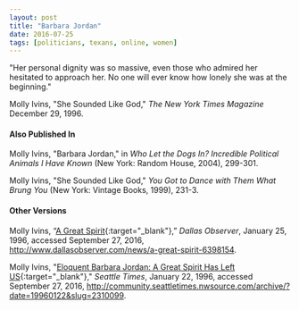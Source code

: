 ```yaml
---
layout: post
title: "Barbara Jordan"
date: 2016-07-25
tags: [politicians, texans, online, women]
---
```


"Her personal dignity was so massive, even those who admired her hesitated to approach her. No one will ever know how lonely she was at the beginning."

Molly Ivins, "She Sounded Like God," *The New York Times Magazine* December 29, 1996.

#### Also Published In
Molly Ivins, "Barbara Jordan," in *Who Let the Dogs In? Incredible Political Animals I Have Known* (New York: Random House, 2004), 299-301.

Molly Ivins, "She Sounded Like God," *You Got to Dance with Them What Brung You* (New York: Vintage Books, 1999), 231-3.

#### Other Versions
Molly Ivins, “[A Great Spirit](http://www.dallasobserver.com/news/a-great-spirit-6398154 "Dallas Observer Obituary for Barbara Jordan"){:target="_blank"},” *Dallas Observer*, January 25, 1996, accessed September 27, 2016, http://www.dallasobserver.com/news/a-great-spirit-6398154.

Molly Ivins, "[Eloquent Barbara Jordan: A Great Spirit Has Left US](http://community.seattletimes.nwsource.com/archive/?date=19960122&slug=2310099 "Seattle Times Obituary for Barbara Jordan"){:target="_blank"}," *Seattle Times*, January 22, 1996, accessed September 27, 2016, http://community.seattletimes.nwsource.com/archive/?date=19960122&slug=2310099.